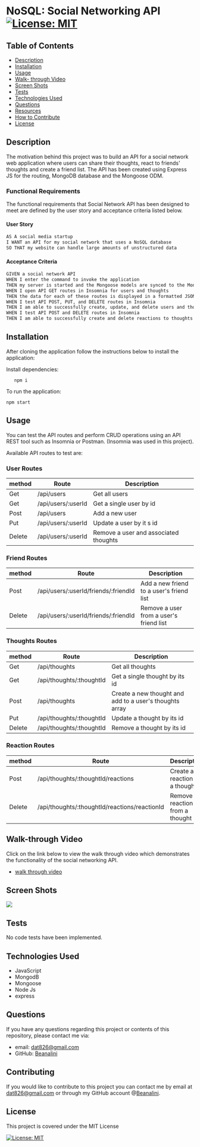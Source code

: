 # NoSQL: Social Networking API [![License: MIT](https://img.shields.io/badge/License-MIT-yellow.svg)](https://opensource.org/licenses/MIT)  
  
  ## Table of Contents  
  * [Description](#description)
  * [Installation](#installation)
  * [Usage](#usage)
  * [Walk- through Video](#walkthru-video)
  * [Screen Shots](#screen-shots)
  * [Tests](#tests)
  * [Technologies Used](#technologies-used)  
  * [Questions](#questions)
  * [Resources](#resources)
  * [How to Contribute](#How-to-Contribute)   
  * [License](#license)
  
  ## Description



The motivation behind this project was to build an API for a social network web application where users can share their thoughts, react to friends' thoughts and create a friend list. The API has been created using Express JS for the routing, MongoDB database and the Mongoose ODM.
  
       
  ### Functional Requirements

  The functional requirements that Social Network API has been designed to meet are defined by the user story and acceptance criteria listed below.  

  #### User Story

```md
AS A social media startup
I WANT an API for my social network that uses a NoSQL database
SO THAT my website can handle large amounts of unstructured data
```
 

#### Acceptance Criteria

```md
GIVEN a social network API
WHEN I enter the command to invoke the application
THEN my server is started and the Mongoose models are synced to the MongoDB database
WHEN I open API GET routes in Insomnia for users and thoughts
THEN the data for each of these routes is displayed in a formatted JSON
WHEN I test API POST, PUT, and DELETE routes in Insomnia
THEN I am able to successfully create, update, and delete users and thoughts in my database
WHEN I test API POST and DELETE routes in Insomnia
THEN I am able to successfully create and delete reactions to thoughts and add and remove friends to a user’s friend list
```

  ## Installation
  
  After cloning the application follow the instructions below to install the application:

    
  Install dependencies:

       npm i

  To run the application:

    npm start
  

 ## Usage

  You can test the API routes and perform CRUD operations using an API REST tool such as Insomnia or Postman. (Insomnia was used in this project).

  Available API routes to test are:

  ### User Routes

  |method| Route| Description|
  | --- | --- | --- |
  |Get | /api/users | Get all users|
  |Get| /api/users/:userId| Get a single user by id|
  |Post| /api/users | Add a new user|
  |Put| /api/users/:userId| Update a user by it s id|
  |Delete| /api/users/:userId| Remove a user and associated thoughts|
  
  ### Friend Routes 

  |method| Route| Description|
  | --- | --- | --- |
 |Post| /api/users/:userId/friends/:friendId| Add a new friend to a user's friend list|
 |Delete| /api/users/:userId/friends/:friendId|Remove a user from a user's friend list|

  ### Thoughts Routes

  |method| Route| Description|
  | --- | --- | --- |
  |Get| /api/thoughts| Get all thoughts|
  |Get| /api/thoughts/:thoughtId| Get a single thought by its id
  |Post| /api/thoughts| Create a new thought and add to a user's thoughts array|
  |Put| /api/thoughts/:thoughtId| Update a thought by its id|
  |Delete| /api/thoughts/:thoughtId| Remove a thought by its id|

  ### Reaction Routes

  |method| Route| Description|
  | --- | --- | --- |
  |Post| /api/thoughts/:thoughtId/reactions| Create a reaction to a thought|
  |Delete| /api/thoughts/:thoughtId/reactions/reactionId| Remove a reaction from a thought|






  
  
 ## Walk-through Video

   Click on the link below to view the walk through video which demonstrates the functionality of the social networking API.

   - [walk through video]()

   

  ## Screen Shots

 ![](./assets/images/)

 

  ## Tests
  No code tests have been implemented.

  ## Technologies Used
  - JavaScript
  - MongodB
  - Mongoose
  - Node Js  
  - express
  
    
 
  ## Questions
  If you have any questions regarding this project or contents of this repository, please contact me via:
  
  - email: dat826@gmail.com
  - GitHub: [Beanalini](https://github.com/Beanalini)  


  
  ## Contributing
  If you would like to contribute to this project you can contact me by email at dat826@gmail.com or through my GitHub account   @[Beanalini](https://github.com/Beanalini).
  

  ## License
  This project is covered under the MIT License  
  
  [![License: MIT](https://img.shields.io/badge/License-MIT-yellow.svg)](https://opensource.org/licenses/MIT) 
  